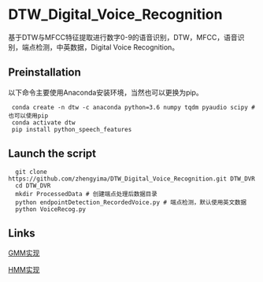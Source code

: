 # DTW_Digital_Voice_Recognition
基于DTW与MFCC特征提取进行数字0-9的语音识别，DTW，MFCC，语音识别，端点检测，中英数据，Digital Voice Recognition。


## Preinstallation

以下命令主要使用Anaconda安装环境，当然也可以更换为pip。

```
 conda create -n dtw -c anaconda python=3.6 numpy tqdm pyaudio scipy #也可以使用pip
 conda activate dtw
 pip install python_speech_features
```


## Launch the script
```
  git clone https://github.com/zhengyima/DTW_Digital_Voice_Recognition.git DTW_DVR
  cd DTW_DVR
  mkdir ProcessedData # 创建端点处理后数据目录
  python endpointDetection_RecordedVoice.py # 端点检测，默认使用英文数据
  python VoiceRecog.py 
```

## Links

[GMM实现](https://github.com/zhengyima/GMM_Digital_Voice_Recognition)

[HMM实现](https://github.com/zhengyima/HMM_Digital_Voice_Recognition)
